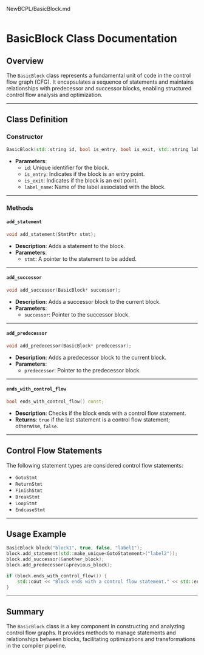 NewBCPL/BasicBlock.md
```

```
# BasicBlock Class Documentation

## Overview

The `BasicBlock` class represents a fundamental unit of code in the control flow graph (CFG). It encapsulates a sequence of statements and maintains relationships with predecessor and successor blocks, enabling structured control flow analysis and optimization.

---

## Class Definition

### Constructor

```cpp
BasicBlock(std::string id, bool is_entry, bool is_exit, std::string label_name);
```

- **Parameters**:
  - `id`: Unique identifier for the block.
  - `is_entry`: Indicates if the block is an entry point.
  - `is_exit`: Indicates if the block is an exit point.
  - `label_name`: Name of the label associated with the block.

---

### Methods

#### `add_statement`

```cpp
void add_statement(StmtPtr stmt);
```

- **Description**: Adds a statement to the block.
- **Parameters**:
  - `stmt`: A pointer to the statement to be added.

---

#### `add_successor`

```cpp
void add_successor(BasicBlock* successor);
```

- **Description**: Adds a successor block to the current block.
- **Parameters**:
  - `successor`: Pointer to the successor block.

---

#### `add_predecessor`

```cpp
void add_predecessor(BasicBlock* predecessor);
```

- **Description**: Adds a predecessor block to the current block.
- **Parameters**:
  - `predecessor`: Pointer to the predecessor block.

---

#### `ends_with_control_flow`

```cpp
bool ends_with_control_flow() const;
```

- **Description**: Checks if the block ends with a control flow statement.
- **Returns**: `true` if the last statement is a control flow statement; otherwise, `false`.

---

## Control Flow Statements

The following statement types are considered control flow statements:
- `GotoStmt`
- `ReturnStmt`
- `FinishStmt`
- `BreakStmt`
- `LoopStmt`
- `EndcaseStmt`

---

## Usage Example

```cpp
BasicBlock block("block1", true, false, "label1");
block.add_statement(std::make_unique<GotoStatement>("label2"));
block.add_successor(&another_block);
block.add_predecessor(&previous_block);

if (block.ends_with_control_flow()) {
    std::cout << "Block ends with a control flow statement." << std::endl;
}
```

---

## Summary

The `BasicBlock` class is a key component in constructing and analyzing control flow graphs. It provides methods to manage statements and relationships between blocks, facilitating optimizations and transformations in the compiler pipeline.